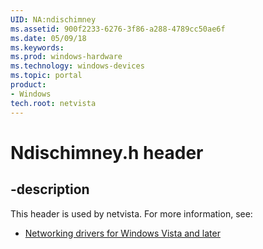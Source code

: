 ```yaml
---
UID: NA:ndischimney
ms.assetid: 900f2233-6276-3f86-a288-4789cc50ae6f
ms.date: 05/09/18
ms.keywords: 
ms.prod: windows-hardware
ms.technology: windows-devices
ms.topic: portal
product:
- Windows
tech.root: netvista
---
```


# Ndischimney.h header


## -description


This header is used by netvista. For more information, see:

- [Networking drivers for Windows Vista and later](../_netvista/index.md)
